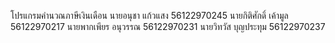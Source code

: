 โปรแกรมคำนวณภาษีเงินเดือน
นายอนุชา แก้วแสง 56122970245
นายกิติศักดิ์ เค้ามูล 56122970217
นายพากเพียร อนุวรรณ 56122970231
นายวิทวัส บุญประทุม 56122970237
